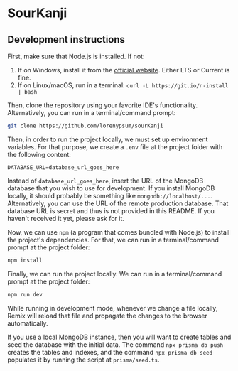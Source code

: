# SourKanji

## Development instructions

First, make sure that Node.js is installed.
If not:
1. If on Windows, install it from the [official website](https://nodejs.org/). Either LTS or Current is fine.
2. If on Linux/macOS, run in a terminal: `curl -L https://git.io/n-install | bash`

Then, clone the repository using your favorite IDE's functionality. Alternatively, you can run in a terminal/command prompt:
```sh
git clone https://github.com/lorenypsum/sourKanji
```

Then, in order to run the project locally,
we must set up environment variables.
For that purpose, we create a `.env` file at the project folder with the following content:
```env
DATABASE_URL=database_url_goes_here
```
Instead of `database_url_goes_here`,
insert the URL of the MongoDB database that you wish to use for development.
If you install MongoDB locally,
it should probably be something like `mongodb://localhost/...`.
Alternatively,
you can use the URL of the remote production database.
That database URL is secret and thus is not provided in this README.
If you haven't received it yet, please ask for it.

Now, we can use `npm` (a program that comes bundled with Node.js) to install the project's dependencies.
For that, we can run in a terminal/command prompt at the project folder:
```sh
npm install
```

Finally, we can run the project locally.
We can run in a terminal/command prompt at the project folder:
```sh
npm run dev
```
While running in development mode,
whenever we change a file locally,
Remix will reload that file and propagate the changes to the browser automatically.

If you use a local MongoDB instance,
then you will want to create tables and seed the database with the initial data.
The command `npx prisma db push` creates the tables and indexes,
and the command `npx prisma db seed` populates it by running the script at `prisma/seed.ts`.